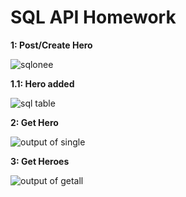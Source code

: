 # SQL API Homework

**1: Post/Create Hero** 

![sqlonee](https://github.com/DanEbrah/homework/assets/50346743/42d1773f-5c13-4e43-a1f0-d0761fc9d4f1)

**1.1: Hero added**

![sql table](https://github.com/DanEbrah/homework/assets/50346743/d09f76de-8ee7-4f3e-bfb6-e418282d083c)

**2: Get Hero**

![output of single](https://github.com/DanEbrah/homework/assets/50346743/f457720e-c9c1-44aa-a7cd-0e040ed3b923)

**3: Get Heroes**

![output of getall](https://github.com/DanEbrah/homework/assets/50346743/abfeda55-52b8-4ab9-b7bb-77f2700a9c4b)




